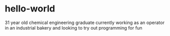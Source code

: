 # hello-world
31 year old chemical engineering graduate currently working as an operator in an industrial bakery and looking to try out programming for fun
